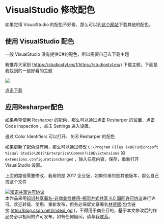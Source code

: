 # VisualStudio 修改配色

如果觉得 VisualStudio 的配色不好看，那么可以到[这个网站](https://studiostyl.es/)下载其他的配色。

<!--more-->
<!-- CreateTime:2018/8/10 19:16:52 -->

<!-- csdn -->
<div id="toc"></div>

## 使用 VisualStudio 配色

一般 VisualStudio 没有提供C#的配色，所以需要自己去下载主题

我推荐大家到 [https://studiostyl.es/](https://studiostyl.es/) 下载主题，下面是我找到的一些好看的主题

![](http://image.acmx.xyz/34fdad35-5dfe-a75b-2b4b-8c5e313038e2%2F201822152331.jpg)

[点击下载](https://studiostyl.es/schemes/son-of-obsidian)

## 应用Resharper配色

如果希望使用 Resharper 的配色，那么可以通过点击 Resharper 的设置，点击 Code Inspection ，点击 Settings 进入设置。

通过 Color Identifiers 可以打开、关闭 Resharper 的配色

如果更新了配色没有用，那么可以通过修改 `C:\Program Files (x86)\Microsoft Visual Studio\2017\Enterprise\Common7\IDE\Extensions`  的`extensions.configurationchanged` ，输入任意内容，保存，重新打开 VisualStudio 设置。

上面的路径需要修改，我用的是 2017 企业版，如果你用的是其他版本，那么自己找这个文件

<a rel="license" href="http://creativecommons.org/licenses/by-nc-sa/4.0/"><img alt="知识共享许可协议" style="border-width:0" src="https://licensebuttons.net/l/by-nc-sa/4.0/88x31.png" /></a><br />本作品采用<a rel="license" href="http://creativecommons.org/licenses/by-nc-sa/4.0/">知识共享署名-非商业性使用-相同方式共享 4.0 国际许可协议</a>进行许可。欢迎转载、使用、重新发布，但务必保留文章署名[林德熙](http://blog.csdn.net/lindexi_gd)(包含链接:http://blog.csdn.net/lindexi_gd )，不得用于商业目的，基于本文修改后的作品务必以相同的许可发布。如有任何疑问，请与我[联系](mailto:lindexi_gd@163.com)。 